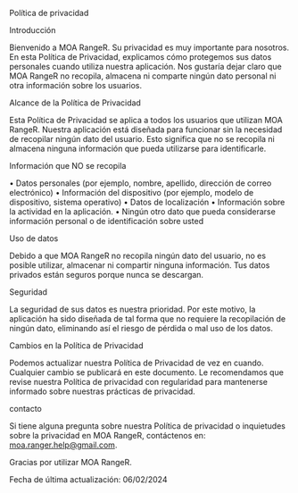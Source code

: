 Política de privacidad

Introducción

Bienvenido a MOA RangeR. Su privacidad es muy importante para nosotros. En esta Política de Privacidad, explicamos cómo protegemos sus datos personales cuando utiliza nuestra aplicación. Nos gustaría dejar claro que MOA RangeR no recopila, almacena ni comparte ningún dato personal ni otra información sobre los usuarios.

Alcance de la Política de Privacidad

Esta Política de Privacidad se aplica a todos los usuarios que utilizan MOA RangeR. Nuestra aplicación está diseñada para funcionar sin la necesidad de recopilar ningún dato del usuario. Esto significa que no se recopila ni almacena ninguna información que pueda utilizarse para identificarle.

Información que NO se recopila

• Datos personales (por ejemplo, nombre, apellido, dirección de correo electrónico)
• Información del dispositivo (por ejemplo, modelo de dispositivo, sistema operativo)
• Datos de localización
• Información sobre la actividad en la aplicación.
• Ningún otro dato que pueda considerarse información personal o de identificación sobre usted

Uso de datos

Debido a que MOA RangeR no recopila ningún dato del usuario, no es posible utilizar, almacenar ni compartir ninguna información. Tus datos privados están seguros porque nunca se descargan.

Seguridad

La seguridad de sus datos es nuestra prioridad. Por este motivo, la aplicación ha sido diseñada de tal forma que no requiere la recopilación de ningún dato, eliminando así el riesgo de pérdida o mal uso de los datos.

Cambios en la Política de Privacidad

Podemos actualizar nuestra Política de Privacidad de vez en cuando. Cualquier cambio se publicará en este documento. Le recomendamos que revise nuestra Política de privacidad con regularidad para mantenerse informado sobre nuestras prácticas de privacidad.

contacto

Si tiene alguna pregunta sobre nuestra Política de privacidad o inquietudes sobre la privacidad en MOA RangeR, contáctenos en: moa.ranger.help@gmail.com.

Gracias por utilizar MOA RangeR.

Fecha de última actualización: 06/02/2024
